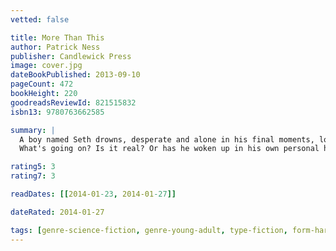 ```yaml
---
vetted: false

title: More Than This
author: Patrick Ness
publisher: Candlewick Press
image: cover.jpg
dateBookPublished: 2013-09-10
pageCount: 472
bookHeight: 220
goodreadsReviewId: 821515832
isbn13: 9780763662585

summary: |
  A boy named Seth drowns, desperate and alone in his final moments, losing his life as the pounding sea claims him. But then he wakes. He is naked, thirsty, starving. But alive. How is that possible? He remembers dying, his bones breaking, his skull dashed upon the rocks. So how is he here? And where is this place? The street seems familiar, but everything is abandoned, overgrown, covered in dust. 
  What's going on? Is it real? Or has he woken up in his own personal hell? Seth begins to search for answers, hoping desperately that there must be more to this life, or perhaps this afterlife…

rating5: 3
rating7: 3

readDates: [[2014-01-23, 2014-01-27]]

dateRated: 2014-01-27

tags: [genre-science-fiction, genre-young-adult, type-fiction, form-hardback]
---
```


